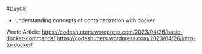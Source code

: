#Day08

- understanding concepts of containarization with docker

Wrote Article:  https://codeshutters.wordpress.com/2023/04/26/basic-docker-commands/
                https://codeshutters.wordpress.com/2023/04/26/intro-to-docker/
                